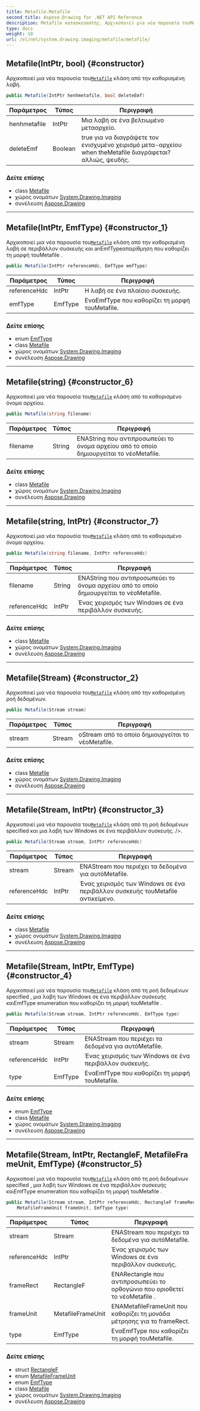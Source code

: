```yaml
---
title: Metafile.Metafile
second_title: Aspose.Drawing for .NET API Reference
description: Metafile κατασκευαστής. Αρχικοποιεί μια νέα παρουσία τουMetafile κλάση από την καθορισμένη λαβή.
type: docs
weight: 10
url: /el/net/system.drawing.imaging/metafile/metafile/
---
```

## Metafile(IntPtr, bool) {#constructor}

Αρχικοποιεί μια νέα παρουσία του[`Metafile`](../) κλάση από την καθορισμένη λαβή.

```csharp
public Metafile(IntPtr henhmetafile, bool deleteEmf)
```

| Παράμετρος | Τύπος | Περιγραφή |
| --- | --- | --- |
| henhmetafile | IntPtr | Μια λαβή σε ένα βελτιωμένο μετααρχείο. |
| deleteEmf | Boolean | true για να διαγράψετε τον ενισχυμένο χειρισμό μετα-αρχείου when theMetafile διαγράφεται? αλλιώς, ψευδής. |

### Δείτε επίσης

* class [Metafile](../)
* χώρος ονομάτων [System.Drawing.Imaging](../../metafile/)
* συνέλευση [Aspose.Drawing](../../../)

---

## Metafile(IntPtr, EmfType) {#constructor_1}

Αρχικοποιεί μια νέα παρουσία του[`Metafile`](../) κλάση από την καθορισμένη λαβή σε περιβάλλον συσκευής και anEmfTypeαπαρίθμηση που καθορίζει τη μορφή τουMetafile .

```csharp
public Metafile(IntPtr referenceHdc, EmfType emfType)
```

| Παράμετρος | Τύπος | Περιγραφή |
| --- | --- | --- |
| referenceHdc | IntPtr | Η λαβή σε ένα πλαίσιο συσκευής. |
| emfType | EmfType | ΕναEmfType που καθορίζει τη μορφή τουMetafile. |

### Δείτε επίσης

* enum [EmfType](../../emftype/)
* class [Metafile](../)
* χώρος ονομάτων [System.Drawing.Imaging](../../metafile/)
* συνέλευση [Aspose.Drawing](../../../)

---

## Metafile(string) {#constructor_6}

Αρχικοποιεί μια νέα παρουσία του[`Metafile`](../) κλάση από το καθορισμένο όνομα αρχείου.

```csharp
public Metafile(string filename)
```

| Παράμετρος | Τύπος | Περιγραφή |
| --- | --- | --- |
| filename | String | ΕΝΑString που αντιπροσωπεύει το όνομα αρχείου από το οποίο δημιουργείται το νέοMetafile. |

### Δείτε επίσης

* class [Metafile](../)
* χώρος ονομάτων [System.Drawing.Imaging](../../metafile/)
* συνέλευση [Aspose.Drawing](../../../)

---

## Metafile(string, IntPtr) {#constructor_7}

Αρχικοποιεί μια νέα παρουσία του[`Metafile`](../) κλάση από το καθορισμένο όνομα αρχείου.

```csharp
public Metafile(string filename, IntPtr referenceHdc)
```

| Παράμετρος | Τύπος | Περιγραφή |
| --- | --- | --- |
| filename | String | ΕΝΑString που αντιπροσωπεύει το όνομα αρχείου από το οποίο δημιουργείται το νέοMetafile. |
| referenceHdc | IntPtr | Ένας χειρισμός των Windows σε ένα περιβάλλον συσκευής. |

### Δείτε επίσης

* class [Metafile](../)
* χώρος ονομάτων [System.Drawing.Imaging](../../metafile/)
* συνέλευση [Aspose.Drawing](../../../)

---

## Metafile(Stream) {#constructor_2}

Αρχικοποιεί μια νέα παρουσία του[`Metafile`](../) κλάση από την καθορισμένη ροή δεδομένων.

```csharp
public Metafile(Stream stream)
```

| Παράμετρος | Τύπος | Περιγραφή |
| --- | --- | --- |
| stream | Stream | οStream από το οποίο δημιουργείται το νέοMetafile. |

### Δείτε επίσης

* class [Metafile](../)
* χώρος ονομάτων [System.Drawing.Imaging](../../metafile/)
* συνέλευση [Aspose.Drawing](../../../)

---

## Metafile(Stream, IntPtr) {#constructor_3}

Αρχικοποιεί μια νέα παρουσία του[`Metafile`](../) κλάση από τη ροή δεδομένων specified και μια λαβή των Windows σε ένα περιβάλλον συσκευής. /&gt;.

```csharp
public Metafile(Stream stream, IntPtr referenceHdc)
```

| Παράμετρος | Τύπος | Περιγραφή |
| --- | --- | --- |
| stream | Stream | ΕΝΑStream που περιέχει τα δεδομένα για αυτόMetafile. |
| referenceHdc | IntPtr | Ένας χειρισμός των Windows σε ένα περιβάλλον συσκευής τουMetafile αντικείμενο. |

### Δείτε επίσης

* class [Metafile](../)
* χώρος ονομάτων [System.Drawing.Imaging](../../metafile/)
* συνέλευση [Aspose.Drawing](../../../)

---

## Metafile(Stream, IntPtr, EmfType) {#constructor_4}

Αρχικοποιεί μια νέα παρουσία του[`Metafile`](../) κλάση από τη ροή δεδομένων specified , μια λαβή των Windows σε ένα περιβάλλον συσκευής καιEmfType enumeration που καθορίζει τη μορφή τουMetafile .

```csharp
public Metafile(Stream stream, IntPtr referenceHdc, EmfType type)
```

| Παράμετρος | Τύπος | Περιγραφή |
| --- | --- | --- |
| stream | Stream | ΕΝΑStream που περιέχει τα δεδομένα για αυτόMetafile. |
| referenceHdc | IntPtr | Ένας χειρισμός των Windows σε ένα περιβάλλον συσκευής. |
| type | EmfType | ΕναEmfType που καθορίζει τη μορφή τουMetafile. |

### Δείτε επίσης

* enum [EmfType](../../emftype/)
* class [Metafile](../)
* χώρος ονομάτων [System.Drawing.Imaging](../../metafile/)
* συνέλευση [Aspose.Drawing](../../../)

---

## Metafile(Stream, IntPtr, RectangleF, MetafileFrameUnit, EmfType) {#constructor_5}

Αρχικοποιεί μια νέα παρουσία του[`Metafile`](../) κλάση από τη ροή δεδομένων specified , μια λαβή των Windows σε ένα περιβάλλον συσκευής καιEmfType enumeration που καθορίζει τη μορφή τουMetafile .

```csharp
public Metafile(Stream stream, IntPtr referenceHdc, RectangleF frameRect, 
    MetafileFrameUnit frameUnit, EmfType type)
```

| Παράμετρος | Τύπος | Περιγραφή |
| --- | --- | --- |
| stream | Stream | ΕΝΑStream που περιέχει τα δεδομένα για αυτόMetafile. |
| referenceHdc | IntPtr | Ένας χειρισμός των Windows σε ένα περιβάλλον συσκευής. |
| frameRect | RectangleF | ΕΝΑRectangle που αντιπροσωπεύει το ορθογώνιο που οριοθετεί το νέοMetafile . |
| frameUnit | MetafileFrameUnit | ΕΝΑMetafileFrameUnit που καθορίζει τη μονάδα μέτρησης για το frameRect. |
| type | EmfType | ΕναEmfType που καθορίζει τη μορφή τουMetafile. |

### Δείτε επίσης

* struct [RectangleF](../../../system.drawing/rectanglef/)
* enum [MetafileFrameUnit](../../metafileframeunit/)
* enum [EmfType](../../emftype/)
* class [Metafile](../)
* χώρος ονομάτων [System.Drawing.Imaging](../../metafile/)
* συνέλευση [Aspose.Drawing](../../../)


